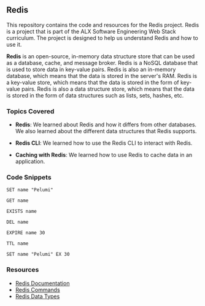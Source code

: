 ## Redis

This repository contains the code and resources for the Redis project.
Redis is a project that is part of the ALX Software Engineering Web Stack curriculum.
The project is designed to help us understand Redis and how to use it.

**Redis** is an open-source, in-memory data structure store that can be used as a database, cache, and message broker.
Redis is a NoSQL database that is used to store data in key-value pairs.
Redis is also an in-memory database, which means that the data is stored in the server's RAM.
Redis is a key-value store, which means that the data is stored in the form of key-value pairs.
Redis is also a data structure store, which means that the data is stored in the form of data structures such as lists, sets, hashes, etc.

### Topics Covered

- **Redis**: We learned about Redis and how it differs from other databases. We also learned about the different data structures that Redis supports.

- **Redis CLI**: We learned how to use the Redis CLI to interact with Redis.

- **Caching with Redis**: We learned how to use Redis to cache data in an application.

### Code Snippets

```redis
SET name "Pelumi"
```
```redis
GET name
```
```redis
EXISTS name
```
```redis
DEL name
```
```redis
EXPIRE name 30
```
```redis
TTL name
```
```redis
SET name "Pelumi" EX 30
```

### Resources

- [Redis Documentation](https://redis.io/documentation)
- [Redis Commands](https://redis.io/commands)
- [Redis Data Types](https://redis.io/topics/data-types)